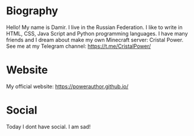 # Biography
Hello! My name is Damir. I live in the Russian Federation. I like to write in HTML, CSS, Java Script and Python programming languages. I have many friends and I dream about make my own Minecraft server: Cristal Power. See me at my Telegram channel: https://t.me/CristalPower/
# Website
My official website: https://powerauthor.github.io/
# Social
Today I dont have social. I am sad!

